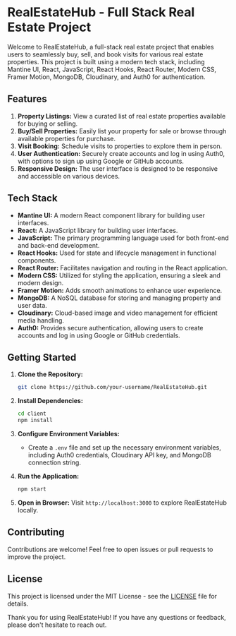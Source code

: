 # RealEstateHub - Full Stack Real Estate Project

Welcome to RealEstateHub, a full-stack real estate project that enables users to seamlessly buy, sell, and book visits for various real estate properties. This project is built using a modern tech stack, including Mantine UI, React, JavaScript, React Hooks, React Router, Modern CSS, Framer Motion, MongoDB, Cloudinary, and Auth0 for authentication.

## Features

1. **Property Listings:** View a curated list of real estate properties available for buying or selling.
2. **Buy/Sell Properties:** Easily list your property for sale or browse through available properties for purchase.
3. **Visit Booking:** Schedule visits to properties to explore them in person.
4. **User Authentication:** Securely create accounts and log in using Auth0, with options to sign up using Google or GitHub accounts.
5. **Responsive Design:** The user interface is designed to be responsive and accessible on various devices.

## Tech Stack

- **Mantine UI:** A modern React component library for building user interfaces.
- **React:** A JavaScript library for building user interfaces.
- **JavaScript:** The primary programming language used for both front-end and back-end development.
- **React Hooks:** Used for state and lifecycle management in functional components.
- **React Router:** Facilitates navigation and routing in the React application.
- **Modern CSS:** Utilized for styling the application, ensuring a sleek and modern design.
- **Framer Motion:** Adds smooth animations to enhance user experience.
- **MongoDB:** A NoSQL database for storing and managing property and user data.
- **Cloudinary:** Cloud-based image and video management for efficient media handling.
- **Auth0:** Provides secure authentication, allowing users to create accounts and log in using Google or GitHub credentials.

## Getting Started

1. **Clone the Repository:**
   ```bash
   git clone https://github.com/your-username/RealEstateHub.git
   ```

2. **Install Dependencies:**
   ```bash
   cd client
   npm install
   ```

3. **Configure Environment Variables:**
   - Create a `.env` file and set up the necessary environment variables, including Auth0 credentials, Cloudinary API key, and MongoDB connection string.

4. **Run the Application:**
   ```bash
   npm start
   ```

5. **Open in Browser:**
   Visit `http://localhost:3000` to explore RealEstateHub locally.

## Contributing

Contributions are welcome! Feel free to open issues or pull requests to improve the project.

## License

This project is licensed under the MIT License - see the [LICENSE](LICENSE) file for details.

Thank you for using RealEstateHub! If you have any questions or feedback, please don't hesitate to reach out.
